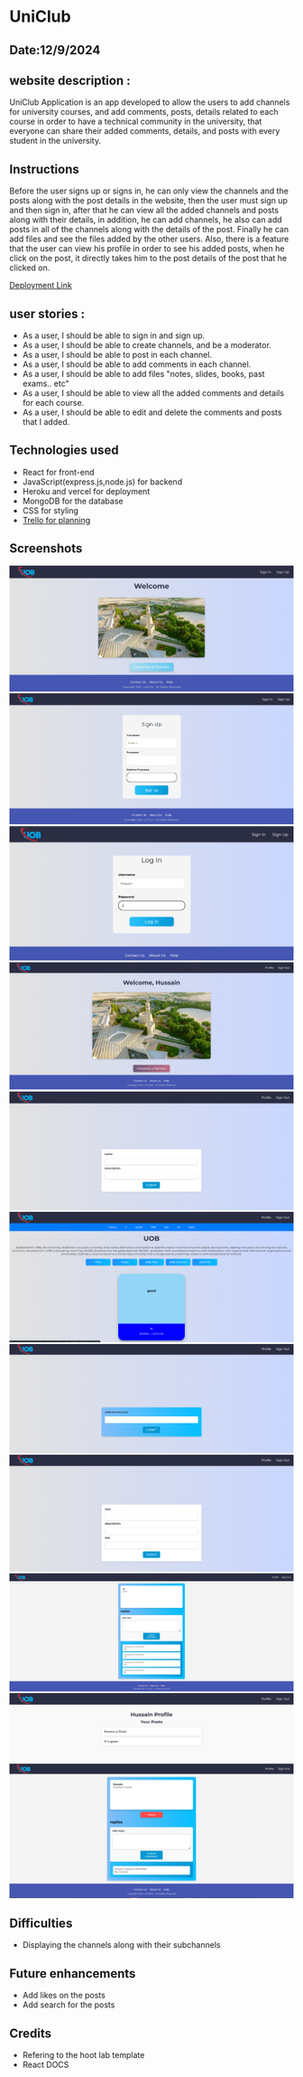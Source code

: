 
# UniClub

## Date:12/9/2024

## website description :
UniClub Application is an app developed to allow the users to add channels for university courses, and add comments, posts, details related to each course in order to have a technical community in the university, that everyone can share their added comments, details, and posts with every student in the university.

## Instructions
Before the user signs up or signs in, he can only view the channels and the posts along with the post details in the website, then the user must sign up and then sign in, after that he can view all the added channels and posts along with their details, in addition, he can add channels, he also can add posts in all of the channels along with the details of the post. Finally he can add files and see the files added by the other users. Also, there is a feature that the user can view his profile in order to see his added posts, when he click on the post, it directly takes him to the post details of the post that he clicked on.

 [Deployment Link](https://uni-club-frontend.vercel.app/)





## user stories :

- As a user, I should be able to sign in and sign up.
- As a user, I should be able to create channels, and be a moderator. 
- As a user, I should be able to post in each channel.
- As a user, I should be able to add comments in each channel.
- As a user, I should be able to add  files "notes, slides, books, past exams.. etc"
- As a user, I should be able to view all the added comments and details for each course.
- As a user, I should be able to edit and delete the comments and posts that I added.

## Technologies used
* React for front-end
* JavaScript(express.js,node.js) for backend
* Heroku and vercel for deployment
* MongoDB for the database
* CSS for styling
* [Trello for planning](https://trello.com/b/PkImCtGH/uniclub)

## Screenshots
![alt text](image.png)
![alt text](image-1.png)
![alt text](image-2.png)
![alt text](image-3.png)
![alt text](image-5.png)
![alt text](image-4.png)
![alt text](image-6.png)
![alt text](image-7.png)
![alt text](image-8.png)
![alt text](image-9.png)
![alt text](image-10.png)
## Difficulties
- Displaying the channels along with their subchannels

## Future enhancements
- Add likes on the posts
- Add search for the posts

## Credits
* Refering to the hoot lab template
* React DOCS
